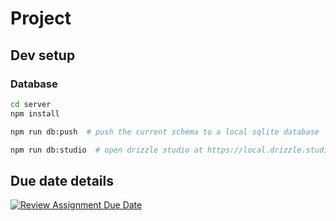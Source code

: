# Project

## Dev setup

### Database

```bash
cd server
npm install

npm run db:push  # push the current schema to a local sqlite database

npm run db:studio  # open drizzle studio at https://local.drizzle.studio
```

## Due date details

[![Review Assignment Due Date](https://classroom.github.com/assets/deadline-readme-button-22041afd0340ce965d47ae6ef1cefeee28c7c493a6346c4f15d667ab976d596c.svg)](https://classroom.github.com/a/q3BzC1w5)

